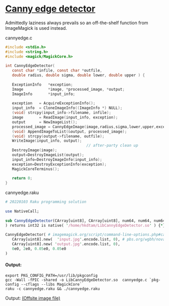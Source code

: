 [1]: https://rosettacode.org/wiki/Canny_edge_detector

# [Canny edge detector][1]

Admittedly laziness always prevails so an off-the-shelf function from ImageMagick is used instead.



cannyedge.c

```c
#include <stdio.h>
#include <string.h>
#include <magick/MagickCore.h>
 
int CannyEdgeDetector(
   const char *infile, const char *outfile,
   double radius, double sigma, double lower, double upper ) {
 
   ExceptionInfo   *exception;
   Image           *image, *processed_image, *output;
   ImageInfo       *input_info;
 
   exception   = AcquireExceptionInfo();
   input_info  = CloneImageInfo((ImageInfo *) NULL);
   (void) strcpy(input_info->filename, infile);
   image       = ReadImage(input_info, exception);
   output      = NewImageList();
   processed_image = CannyEdgeImage(image,radius,sigma,lower,upper,exception);
   (void) AppendImageToList(&output, processed_image);
   (void) strcpy(output->filename, outfile);
   WriteImage(input_info, output);
                                    // after-party clean up 
   DestroyImage(image);
   output=DestroyImageList(output);
   input_info=DestroyImageInfo(input_info);
   exception=DestroyExceptionInfo(exception);
   MagickCoreTerminus();
 
   return 0;
}
```


cannyedge.raku

```perl
# 20220103 Raku programming solution
 
use NativeCall;
 
sub CannyEdgeDetector(CArray[uint8], CArray[uint8], num64, num64, num64, num64 
) returns int32 is native( '/home/hkdtam/LibCannyEdgeDetector.so' ) {*};
 
CannyEdgeDetector( # imagemagick.org/script/command-line-options.php#canny 
   CArray[uint8].new(  'input.jpg'.encode.list, 0), # pbs.org/wgbh/nova/next/wp-content/uploads/2013/09/fingerprint-1024x575.jpg
   CArray[uint8].new( 'output.jpg'.encode.list, 0),
   0e0, 2e0, 0.05e0, 0.05e0
)
```

#### Output:
```
export PKG_CONFIG_PATH=/usr/lib/pkgconfig
gcc -Wall -fPIC -shared -o LibCannyEdgeDetector.so  cannyedge.c `pkg-config --cflags --libs MagickCore`
raku -c cannyedge.raku && ./cannyedge.raku
```


Output: [(Offsite image file) ](https://drive.google.com/file/d/1k9F53egoFP0Sl4uBR85nai8IwC43BkYZ/view)

